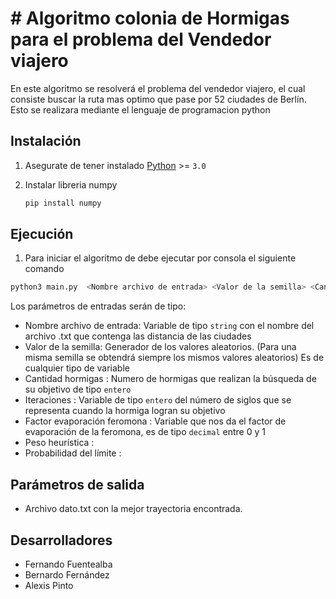 # # Algoritmo colonia de Hormigas para el problema del Vendedor viajero 

En este algoritmo se resolverá el problema del vendedor viajero, el cual consiste buscar la ruta mas optimo que pase por 52 ciudades de Berlín. Esto se realizara mediante el lenguaje de programacion python


## Instalación

1. Asegurate de tener instalado <a href="https://www.python.org/">Python</a> >= `3.0`

2. Instalar libreria numpy 
   ```sh
   pip install numpy
   ```
 
 ## Ejecución
 
   1. Para iniciar el algoritmo de debe ejecutar por consola el siguiente comando
   ```sh
   python3 main.py  <Nombre archivo de entrada> <Valor de la semilla> <Cantidad hormigas> <Iteraciones> <Factor evaporacion feromona> <Peso heuristica> <Probabilidad del limite>
   ```
Los parámetros de entradas serán de tipo:
* Nombre archivo de entrada: Variable de tipo `string` con el nombre del archivo .txt que contenga las distancia de las ciudades
* Valor de la semilla: Generador de los valores aleatorios. (Para una misma semilla se obtendrá siempre los mismos valores aleatorios) Es de cualquier tipo de variable
* Cantidad hormigas : Numero de hormigas que realizan la búsqueda de su objetivo de tipo `entero`
* Iteraciones :  Variable de tipo `entero` del número de siglos que se representa cuando la hormiga logran su objetivo
* Factor evaporación feromona : Variable que nos da el factor de evaporación de la feromona, es de tipo `decimal` entre 0 y 1
* Peso heurística : 
* Probabilidad del límite : 

 


## Parámetros de salida

* Archivo dato.txt con la mejor trayectoria encontrada.

## Desarrolladores

* Fernando Fuentealba
* Bernardo Fernández
* Alexis Pinto
